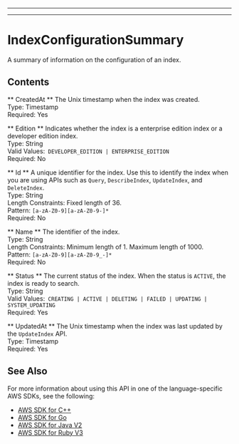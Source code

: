 --------

--------

# IndexConfigurationSummary<a name="API_IndexConfigurationSummary"></a>

A summary of information on the configuration of an index\.

## Contents<a name="API_IndexConfigurationSummary_Contents"></a>

 ** CreatedAt **   <a name="Kendra-Type-IndexConfigurationSummary-CreatedAt"></a>
The Unix timestamp when the index was created\.  
Type: Timestamp  
Required: Yes

 ** Edition **   <a name="Kendra-Type-IndexConfigurationSummary-Edition"></a>
Indicates whether the index is a enterprise edition index or a developer edition index\.   
Type: String  
Valid Values:` DEVELOPER_EDITION | ENTERPRISE_EDITION`   
Required: No

 ** Id **   <a name="Kendra-Type-IndexConfigurationSummary-Id"></a>
A unique identifier for the index\. Use this to identify the index when you are using APIs such as `Query`, `DescribeIndex`, `UpdateIndex`, and `DeleteIndex`\.  
Type: String  
Length Constraints: Fixed length of 36\.  
Pattern: `[a-zA-Z0-9][a-zA-Z0-9-]*`   
Required: No

 ** Name **   <a name="Kendra-Type-IndexConfigurationSummary-Name"></a>
The identifier of the index\.  
Type: String  
Length Constraints: Minimum length of 1\. Maximum length of 1000\.  
Pattern: `[a-zA-Z0-9][a-zA-Z0-9_-]*`   
Required: No

 ** Status **   <a name="Kendra-Type-IndexConfigurationSummary-Status"></a>
The current status of the index\. When the status is `ACTIVE`, the index is ready to search\.  
Type: String  
Valid Values:` CREATING | ACTIVE | DELETING | FAILED | UPDATING | SYSTEM_UPDATING`   
Required: Yes

 ** UpdatedAt **   <a name="Kendra-Type-IndexConfigurationSummary-UpdatedAt"></a>
The Unix timestamp when the index was last updated by the `UpdateIndex` API\.  
Type: Timestamp  
Required: Yes

## See Also<a name="API_IndexConfigurationSummary_SeeAlso"></a>

For more information about using this API in one of the language\-specific AWS SDKs, see the following:
+  [AWS SDK for C\+\+](https://docs.aws.amazon.com/goto/SdkForCpp/kendra-2019-02-03/IndexConfigurationSummary) 
+  [AWS SDK for Go](https://docs.aws.amazon.com/goto/SdkForGoV1/kendra-2019-02-03/IndexConfigurationSummary) 
+  [AWS SDK for Java V2](https://docs.aws.amazon.com/goto/SdkForJavaV2/kendra-2019-02-03/IndexConfigurationSummary) 
+  [AWS SDK for Ruby V3](https://docs.aws.amazon.com/goto/SdkForRubyV3/kendra-2019-02-03/IndexConfigurationSummary) 